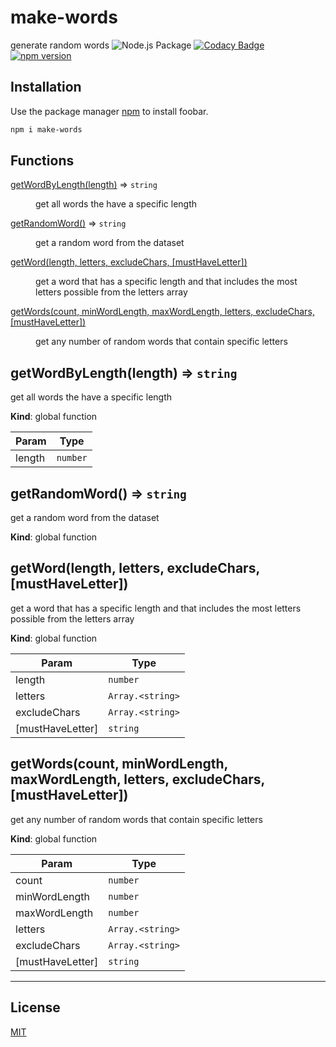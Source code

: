 # make-words
 generate random words ![Node.js Package](https://github.com/dovid-moshe-crow/make-words/workflows/Node.js%20Package/badge.svg)
[![Codacy Badge](https://api.codacy.com/project/badge/Grade/6dabcb1a2a854b9794e9abadc9e8793b)](https://app.codacy.com/manual/dovidmoshecrow/make-words?utm_source=github.com&utm_medium=referral&utm_content=dovid-moshe-crow/make-words&utm_campaign=Badge_Grade_Dashboard)
 [![npm version](https://badge.fury.io/js/make-words.svg)](//npmjs.com/package/make-words)

## Installation

Use the package manager [npm](https://www.npmjs.com/package/make-words) to install foobar.

```bash
npm i make-words
```

## Functions

<dl>
<dt><a href="#getWordByLength">getWordByLength(length)</a> ⇒ <code>string</code></dt>
<dd><p>get all words the have a specific length</p>
</dd>
<dt><a href="#getRandomWord">getRandomWord()</a> ⇒ <code>string</code></dt>
<dd><p>get a random word from the dataset</p>
</dd>
<dt><a href="#getWord">getWord(length, letters, excludeChars, [mustHaveLetter])</a></dt>
<dd><p>get a word that has a specific length and that includes the most letters possible from the letters array</p>
</dd>
<dt><a href="#getWords">getWords(count, minWordLength, maxWordLength, letters, excludeChars, [mustHaveLetter])</a></dt>
<dd><p>get any number of random words that contain specific letters</p>
</dd>
</dl>

<a name="getWordByLength"></a>

## getWordByLength(length) ⇒ <code>string</code>
get all words the have a specific length

**Kind**: global function  

| Param | Type |
| --- | --- |
| length | <code>number</code> | 

<a name="getRandomWord"></a>

## getRandomWord() ⇒ <code>string</code>
get a random word from the dataset

**Kind**: global function  
<a name="getWord"></a>

## getWord(length, letters, excludeChars, [mustHaveLetter])
get a word that has a specific length and that includes the most letters possible from the letters array

**Kind**: global function  

| Param | Type |
| --- | --- |
| length | <code>number</code> | 
| letters | <code>Array.&lt;string&gt;</code> | 
| excludeChars | <code>Array.&lt;string&gt;</code> | 
| [mustHaveLetter] | <code>string</code> | 

<a name="getWords"></a>

## getWords(count, minWordLength, maxWordLength, letters, excludeChars, [mustHaveLetter])
get any number of random words that contain specific letters

**Kind**: global function  

| Param | Type |
| --- | --- |
| count | <code>number</code> | 
| minWordLength | <code>number</code> | 
| maxWordLength | <code>number</code> | 
| letters | <code>Array.&lt;string&gt;</code> | 
| excludeChars | <code>Array.&lt;string&gt;</code> | 
| [mustHaveLetter] | <code>string</code> | 


* * *

## License
[MIT](https://choosealicense.com/licenses/mit/)